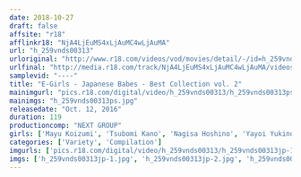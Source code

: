 ```yaml
---
date: 2018-10-27
draft: false
affsite: "r18"
afflinkr18: "NjA4LjEuMS4xLjAuMC4wLjAuMA"
url: "h_259vnds00313"
urloriginal: "http://www.r18.com/videos/vod/movies/detail/-/id=h_259vnds00313"
urlfinal: "http://media.r18.com/track/NjA4LjEuMS4xLjAuMC4wLjAuMA/videos/vod/movies/detail/-/id=h_259vnds00313"
samplevid: "----"
title: "E-Girls - Japanese Babes - Best Collection vol. 2"
mainimgurl: "pics.r18.com/digital/video/h_259vnds00313/h_259vnds00313ps.jpg"
mainimgs: "h_259vnds00313ps.jpg"
releasedate: "Oct. 12, 2016"
duration: 119
productioncomp: "NEXT GROUP"
girls: ['Mayu Koizumi', 'Tsubomi Kano', 'Nagisa Hoshino', 'Yayoi Yukino', 'Haruka Kawamura', 'Anna Kuramoto (Anna)', 'Sayaka Hagiwara (Sayaka Agiwara)', 'Sayaka Mizuhara', 'Nana Kawashima', 'Hikari Inoe']
categories: ['Variety', 'Compilation']
imgurls: ['pics.r18.com/digital/video/h_259vnds00313/h_259vnds00313jp-1.jpg', 'pics.r18.com/digital/video/h_259vnds00313/h_259vnds00313jp-2.jpg', 'pics.r18.com/digital/video/h_259vnds00313/h_259vnds00313jp-3.jpg', 'pics.r18.com/digital/video/h_259vnds00313/h_259vnds00313jp-4.jpg', 'pics.r18.com/digital/video/h_259vnds00313/h_259vnds00313jp-5.jpg', 'pics.r18.com/digital/video/h_259vnds00313/h_259vnds00313jp-6.jpg', 'pics.r18.com/digital/video/h_259vnds00313/h_259vnds00313jp-7.jpg', 'pics.r18.com/digital/video/h_259vnds00313/h_259vnds00313jp-8.jpg', 'pics.r18.com/digital/video/h_259vnds00313/h_259vnds00313jp-9.jpg', 'pics.r18.com/digital/video/h_259vnds00313/h_259vnds00313jp-10.jpg', 'pics.r18.com/digital/video/h_259vnds00313/h_259vnds00313jp-11.jpg', 'pics.r18.com/digital/video/h_259vnds00313/h_259vnds00313jp-12.jpg', 'pics.r18.com/digital/video/h_259vnds00313/h_259vnds00313jp-13.jpg', 'pics.r18.com/digital/video/h_259vnds00313/h_259vnds00313jp-14.jpg', 'pics.r18.com/digital/video/h_259vnds00313/h_259vnds00313jp-15.jpg', 'pics.r18.com/digital/video/h_259vnds00313/h_259vnds00313jp-16.jpg', 'pics.r18.com/digital/video/h_259vnds00313/h_259vnds00313jp-17.jpg', 'pics.r18.com/digital/video/h_259vnds00313/h_259vnds00313jp-18.jpg', 'pics.r18.com/digital/video/h_259vnds00313/h_259vnds00313jp-19.jpg', 'pics.r18.com/digital/video/h_259vnds00313/h_259vnds00313jp-20.jpg']
imgs: ['h_259vnds00313jp-1.jpg', 'h_259vnds00313jp-2.jpg', 'h_259vnds00313jp-3.jpg', 'h_259vnds00313jp-4.jpg', 'h_259vnds00313jp-5.jpg', 'h_259vnds00313jp-6.jpg', 'h_259vnds00313jp-7.jpg', 'h_259vnds00313jp-8.jpg', 'h_259vnds00313jp-9.jpg', 'h_259vnds00313jp-10.jpg', 'h_259vnds00313jp-11.jpg', 'h_259vnds00313jp-12.jpg', 'h_259vnds00313jp-13.jpg', 'h_259vnds00313jp-14.jpg', 'h_259vnds00313jp-15.jpg', 'h_259vnds00313jp-16.jpg', 'h_259vnds00313jp-17.jpg', 'h_259vnds00313jp-18.jpg', 'h_259vnds00313jp-19.jpg', 'h_259vnds00313jp-20.jpg']
---
```

